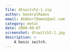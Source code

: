 ```yaml
---
file: dtswitch2-1.zip
author: GeneralRamos
email: AGAGnrlRamos@aol.com
category: metal
date: 2000-09-07
screenshot: dtswitch2-1.jpg
description: >
    A basic switch.
---
```

